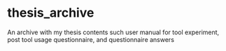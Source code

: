 # thesis_archive
An archive with my thesis contents such user manual for tool experiment, post tool usage questionnaire, and questionnaire answers
